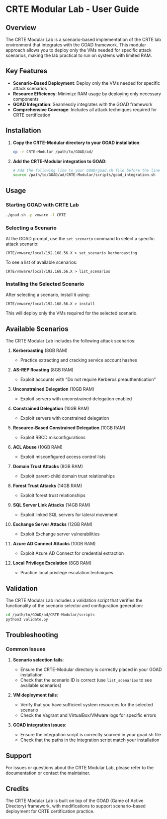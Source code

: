 # CRTE Modular Lab - User Guide

## Overview

The CRTE Modular Lab is a scenario-based implementation of the CRTE lab environment that integrates with the GOAD framework. This modular approach allows you to deploy only the VMs needed for specific attack scenarios, making the lab practical to run on systems with limited RAM.

## Key Features

- **Scenario-Based Deployment**: Deploy only the VMs needed for specific attack scenarios
- **Resource Efficiency**: Minimize RAM usage by deploying only necessary components
- **GOAD Integration**: Seamlessly integrates with the GOAD framework
- **Comprehensive Coverage**: Includes all attack techniques required for CRTE certification

## Installation

1. **Copy the CRTE-Modular directory to your GOAD installation**:
   ```bash
   cp -r CRTE-Modular /path/to/GOAD/ad/
   ```

2. **Add the CRTE-Modular integration to GOAD**:
   ```bash
   # Add the following line to your GOAD/goad.sh file before the line that calls goad.py
   source /path/to/GOAD/ad/CRTE-Modular/scripts/goad_integration.sh
   ```

## Usage

### Starting GOAD with CRTE Lab

```bash
./goad.sh -p vmware -l CRTE
```

### Selecting a Scenario

At the GOAD prompt, use the `set_scenario` command to select a specific attack scenario:

```
CRTE/vmware/local/192.168.56.X > set_scenario kerberoasting
```

To see a list of available scenarios:

```
CRTE/vmware/local/192.168.56.X > list_scenarios
```

### Installing the Selected Scenario

After selecting a scenario, install it using:

```
CRTE/vmware/local/192.168.56.X > install
```

This will deploy only the VMs required for the selected scenario.

## Available Scenarios

The CRTE Modular Lab includes the following attack scenarios:

1. **Kerberoasting** (8GB RAM)
   - Practice extracting and cracking service account hashes

2. **AS-REP Roasting** (8GB RAM)
   - Exploit accounts with "Do not require Kerberos preauthentication"

3. **Unconstrained Delegation** (10GB RAM)
   - Exploit servers with unconstrained delegation enabled

4. **Constrained Delegation** (10GB RAM)
   - Exploit servers with constrained delegation

5. **Resource-Based Constrained Delegation** (10GB RAM)
   - Exploit RBCD misconfigurations

6. **ACL Abuse** (10GB RAM)
   - Exploit misconfigured access control lists

7. **Domain Trust Attacks** (8GB RAM)
   - Exploit parent-child domain trust relationships

8. **Forest Trust Attacks** (14GB RAM)
   - Exploit forest trust relationships

9. **SQL Server Link Attacks** (14GB RAM)
   - Exploit linked SQL servers for lateral movement

10. **Exchange Server Attacks** (12GB RAM)
    - Exploit Exchange server vulnerabilities

11. **Azure AD Connect Attacks** (10GB RAM)
    - Exploit Azure AD Connect for credential extraction

12. **Local Privilege Escalation** (8GB RAM)
    - Practice local privilege escalation techniques

## Validation

The CRTE Modular Lab includes a validation script that verifies the functionality of the scenario selector and configuration generation:

```bash
cd /path/to/GOAD/ad/CRTE-Modular/scripts
python3 validate.py
```

## Troubleshooting

### Common Issues

1. **Scenario selection fails**:
   - Ensure the CRTE-Modular directory is correctly placed in your GOAD installation
   - Check that the scenario ID is correct (use `list_scenarios` to see available scenarios)

2. **VM deployment fails**:
   - Verify that you have sufficient system resources for the selected scenario
   - Check the Vagrant and VirtualBox/VMware logs for specific errors

3. **GOAD integration issues**:
   - Ensure the integration script is correctly sourced in your goad.sh file
   - Check that the paths in the integration script match your installation

## Support

For issues or questions about the CRTE Modular Lab, please refer to the documentation or contact the maintainer.

## Credits

The CRTE Modular Lab is built on top of the GOAD (Game of Active Directory) framework, with modifications to support scenario-based deployment for CRTE certification practice.
